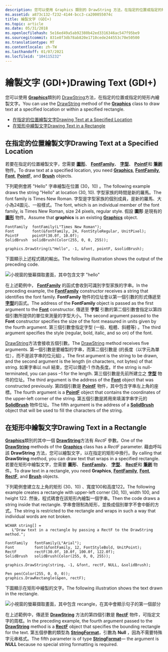 ```yaml
---
description: 您可以使用 Graphics 類別的 DrawString 方法，在指定的位置或指定的矩形內繪製文字。
ms.assetid: a873c132-f232-4144-bcc3-ca200055074c
title: 繪製文字 (GDI+)
ms.topic: article
ms.date: 05/31/2018
ms.openlocfilehash: 5e16ed49a5ab92380b42ed3316346ac547f95be9
ms.sourcegitcommit: 831e8f3db78ab820e1710cede244553c70e50500
ms.translationtype: MT
ms.contentlocale: zh-TW
ms.lasthandoff: 01/07/2021
ms.locfileid: "104115232"
---
```

# <a name="drawing-text-gdi"></a><span data-ttu-id="2d4e4-103">繪製文字 (GDI+)</span><span class="sxs-lookup"><span data-stu-id="2d4e4-103">Drawing Text (GDI+)</span></span>

<span data-ttu-id="2d4e4-104">您可以使用 [**Graphics**](/windows/desktop/api/gdiplusgraphics/nl-gdiplusgraphics-graphics)類別的 [DrawString](/windows/win32/api/gdiplusgraphics/nf-gdiplusgraphics-graphics-drawstring(constwchar_int_constfont_constpointf__constbrush))方法，在指定的位置或指定的矩形內繪製文字。</span><span class="sxs-lookup"><span data-stu-id="2d4e4-104">You can use the [DrawString](/windows/win32/api/gdiplusgraphics/nf-gdiplusgraphics-graphics-drawstring(constwchar_int_constfont_constpointf__constbrush)) method of the [**Graphics**](/windows/desktop/api/gdiplusgraphics/nl-gdiplusgraphics-graphics) class to draw text at a specified location or within a specified rectangle.</span></span>

-   [<span data-ttu-id="2d4e4-105">在指定的位置繪製文字</span><span class="sxs-lookup"><span data-stu-id="2d4e4-105">Drawing Text at a Specified Location</span></span>](#drawing-text-at-a-specified-location)
-   [<span data-ttu-id="2d4e4-106">在矩形中繪製文字</span><span class="sxs-lookup"><span data-stu-id="2d4e4-106">Drawing Text in a Rectangle</span></span>](#drawing-text-in-a-rectangle)

## <a name="drawing-text-at-a-specified-location"></a><span data-ttu-id="2d4e4-107">在指定的位置繪製文字</span><span class="sxs-lookup"><span data-stu-id="2d4e4-107">Drawing Text at a Specified Location</span></span>

<span data-ttu-id="2d4e4-108">若要在指定的位置繪製文字，您需要 [**圖形**](/windows/desktop/api/gdiplusgraphics/nl-gdiplusgraphics-graphics)、 [**FontFamily**](/windows/desktop/api/gdiplusheaders/nl-gdiplusheaders-fontfamily)、 [**字型**](/windows/desktop/api/gdiplusheaders/nl-gdiplusheaders-font)、 [**PointF**](/windows/desktop/api/gdiplustypes/nl-gdiplustypes-pointf)和 [**筆刷**](/windows/desktop/api/gdiplusbrush/nl-gdiplusbrush-brush) 物件。</span><span class="sxs-lookup"><span data-stu-id="2d4e4-108">To draw text at a specified location, you need [**Graphics**](/windows/desktop/api/gdiplusgraphics/nl-gdiplusgraphics-graphics), [**FontFamily**](/windows/desktop/api/gdiplusheaders/nl-gdiplusheaders-fontfamily), [**Font**](/windows/desktop/api/gdiplusheaders/nl-gdiplusheaders-font), [**PointF**](/windows/desktop/api/gdiplustypes/nl-gdiplustypes-pointf), and [**Brush**](/windows/desktop/api/gdiplusbrush/nl-gdiplusbrush-brush) objects.</span></span>

<span data-ttu-id="2d4e4-109">下列範例會將 "Hello" 字串繪製在位置 (30，10) 。</span><span class="sxs-lookup"><span data-stu-id="2d4e4-109">The following example draws the string "Hello" at location (30, 10).</span></span> <span data-ttu-id="2d4e4-110">字型家族的時間是新的羅馬。</span><span class="sxs-lookup"><span data-stu-id="2d4e4-110">The font family is Times New Roman.</span></span> <span data-ttu-id="2d4e4-111">字型是字型家族的個別成員，是新的羅馬、大小為24圖元、一般樣式。</span><span class="sxs-lookup"><span data-stu-id="2d4e4-111">The font, which is an individual member of the font family, is Times New Roman, size 24 pixels, regular style.</span></span> <span data-ttu-id="2d4e4-112">假設 **圖形** 是現有的 [**圖形**](/windows/desktop/api/gdiplusgraphics/nl-gdiplusgraphics-graphics) 物件。</span><span class="sxs-lookup"><span data-stu-id="2d4e4-112">Assume that **graphics** is an existing [**Graphics**](/windows/desktop/api/gdiplusgraphics/nl-gdiplusgraphics-graphics) object.</span></span>

```
FontFamily  fontFamily(L"Times New Roman");
Font        font(&fontFamily, 24, FontStyleRegular, UnitPixel);
PointF      pointF(30.0f, 10.0f);
SolidBrush  solidBrush(Color(255, 0, 0, 255));

graphics.DrawString(L"Hello", -1, &font, pointF, &solidBrush);

```

<span data-ttu-id="2d4e4-113">下圖顯示上述程式碼的輸出。</span><span class="sxs-lookup"><span data-stu-id="2d4e4-113">The following illustration shows the output of the preceding code.</span></span>

![小視窗的螢幕擷取畫面，其中包含文字 "hello"](images/fontstext1.png)

<span data-ttu-id="2d4e4-115">在上述範例中， [**FontFamily**](/windows/desktop/api/gdiplusheaders/nl-gdiplusheaders-fontfamily) 的函式會收到可識別字型家族的字串。</span><span class="sxs-lookup"><span data-stu-id="2d4e4-115">In the preceding example, the [**FontFamily**](/windows/desktop/api/gdiplusheaders/nl-gdiplusheaders-fontfamily) constructor receives a string that identifies the font family.</span></span> <span data-ttu-id="2d4e4-116">**FontFamily** 物件的位址會以第一個引數的形式傳遞至 [**字型**](/windows/desktop/api/gdiplusheaders/nl-gdiplusheaders-font)的函式。</span><span class="sxs-lookup"><span data-stu-id="2d4e4-116">The address of the **FontFamily** object is passed as the first argument to the [**Font**](/windows/desktop/api/gdiplusheaders/nl-gdiplusheaders-font) constructor.</span></span> <span data-ttu-id="2d4e4-117">傳遞至 **字型** 引數的第二個引數會指定以第四個引數所提供的單位來測量的字型大小。</span><span class="sxs-lookup"><span data-stu-id="2d4e4-117">The second argument passed to the **Font** constructor specifies the size of the font measured in units given by the fourth argument.</span></span> <span data-ttu-id="2d4e4-118">第三個引數會指定字型 (一般、粗體、斜體等) 。</span><span class="sxs-lookup"><span data-stu-id="2d4e4-118">The third argument specifies the style (regular, bold, italic, and so on) of the font.</span></span>

<span data-ttu-id="2d4e4-119">[DrawString](/windows/win32/api/gdiplusgraphics/nf-gdiplusgraphics-graphics-drawstring(constwchar_int_constfont_constpointf__constbrush))方法會接收五個引數。</span><span class="sxs-lookup"><span data-stu-id="2d4e4-119">The [DrawString](/windows/win32/api/gdiplusgraphics/nf-gdiplusgraphics-graphics-drawstring(constwchar_int_constfont_constpointf__constbrush)) method receives five arguments.</span></span> <span data-ttu-id="2d4e4-120">第一個引數是要繪製的字串，而第二個引數是 (的長度（以字元為單位），而不是該字串的位元組) 。</span><span class="sxs-lookup"><span data-stu-id="2d4e4-120">The first argument is the string to be drawn, and the second argument is the length (in characters, not bytes) of that string.</span></span> <span data-ttu-id="2d4e4-121">如果字串以 null 結束，您可以傳遞-1 作為長度。</span><span class="sxs-lookup"><span data-stu-id="2d4e4-121">If the string is null-terminated, you can pass –1 for the length.</span></span> <span data-ttu-id="2d4e4-122">第三個引數是先前所建立之 [**字型**](/windows/desktop/api/gdiplusheaders/nl-gdiplusheaders-font) 物件的位址。</span><span class="sxs-lookup"><span data-stu-id="2d4e4-122">The third argument is the address of the [**Font**](/windows/desktop/api/gdiplusheaders/nl-gdiplusheaders-font) object that was constructed previously.</span></span> <span data-ttu-id="2d4e4-123">第四個引數是 [**PointF**](/windows/desktop/api/gdiplustypes/nl-gdiplustypes-pointf) 物件，其中包含字串左上角的座標。</span><span class="sxs-lookup"><span data-stu-id="2d4e4-123">The fourth argument is a [**PointF**](/windows/desktop/api/gdiplustypes/nl-gdiplustypes-pointf) object that contains the coordinates of the upper-left corner of the string.</span></span> <span data-ttu-id="2d4e4-124">第五個引數是將用來填滿字串字元的 [**SolidBrush**](/windows/desktop/api/gdiplusbrush/nl-gdiplusbrush-solidbrush) 物件位址。</span><span class="sxs-lookup"><span data-stu-id="2d4e4-124">The fifth argument is the address of a [**SolidBrush**](/windows/desktop/api/gdiplusbrush/nl-gdiplusbrush-solidbrush) object that will be used to fill the characters of the string.</span></span>

## <a name="drawing-text-in-a-rectangle"></a><span data-ttu-id="2d4e4-125">在矩形中繪製文字</span><span class="sxs-lookup"><span data-stu-id="2d4e4-125">Drawing Text in a Rectangle</span></span>

<span data-ttu-id="2d4e4-126">[**Graphics**](/windows/desktop/api/gdiplusgraphics/nl-gdiplusgraphics-graphics)類別的其中一個 [**DrawString**](https://www.bing.com/search?q=**DrawString**)方法有 *RectF* 參數。</span><span class="sxs-lookup"><span data-stu-id="2d4e4-126">One of the [**DrawString**](https://www.bing.com/search?q=**DrawString**) methods of the [**Graphics**](/windows/desktop/api/gdiplusgraphics/nl-gdiplusgraphics-graphics) class has a *RectF* parameter.</span></span> <span data-ttu-id="2d4e4-127">藉由呼叫該 **DrawString** 方法，您可以繪製文字，以在指定的矩形中換行。</span><span class="sxs-lookup"><span data-stu-id="2d4e4-127">By calling that **DrawString** method, you can draw text that wraps in a specified rectangle.</span></span> <span data-ttu-id="2d4e4-128">若要在矩形中繪製文字，您需要 **圖形**、 [**FontFamily**](/windows/desktop/api/gdiplusheaders/nl-gdiplusheaders-fontfamily)、 [**字型**](/windows/desktop/api/gdiplusheaders/nl-gdiplusheaders-font)、 [**RectF**](/windows/desktop/api/gdiplustypes/nl-gdiplustypes-rectf)和 [**筆刷**](/windows/desktop/api/gdiplusbrush/nl-gdiplusbrush-brush) 物件。</span><span class="sxs-lookup"><span data-stu-id="2d4e4-128">To draw text in a rectangle, you need **Graphics**, [**FontFamily**](/windows/desktop/api/gdiplusheaders/nl-gdiplusheaders-fontfamily), [**Font**](/windows/desktop/api/gdiplusheaders/nl-gdiplusheaders-font), [**RectF**](/windows/desktop/api/gdiplustypes/nl-gdiplustypes-rectf), and [**Brush**](/windows/desktop/api/gdiplusbrush/nl-gdiplusbrush-brush) objects.</span></span>

<span data-ttu-id="2d4e4-129">下列範例會建立左上角的矩形 (30、10) 、寬度100和高度122。</span><span class="sxs-lookup"><span data-stu-id="2d4e4-129">The following example creates a rectangle with upper-left corner (30, 10), width 100, and height 122.</span></span> <span data-ttu-id="2d4e4-130">然後，程式碼會在該矩形內繪製一個字串。</span><span class="sxs-lookup"><span data-stu-id="2d4e4-130">Then the code draws a string inside that rectangle.</span></span> <span data-ttu-id="2d4e4-131">字串會限制為矩形，並換成個別單字不會中斷的方式。</span><span class="sxs-lookup"><span data-stu-id="2d4e4-131">The string is restricted to the rectangle and wraps in such a way that individual words are not broken.</span></span>

```
WCHAR string[] = 
   L"Draw text in a rectangle by passing a RectF to the DrawString method.";

FontFamily   fontFamily(L"Arial");
Font         font(&fontFamily, 12, FontStyleBold, UnitPoint);
RectF        rectF(30.0f, 10.0f, 100.0f, 122.0f);
SolidBrush   solidBrush(Color(255, 0, 0, 255));

graphics.DrawString(string, -1, &font, rectF, NULL, &solidBrush);

Pen pen(Color(255, 0, 0, 0));
graphics.DrawRectangle(&pen, rectF);
```

<span data-ttu-id="2d4e4-132">下圖顯示在矩形中繪製的文字。</span><span class="sxs-lookup"><span data-stu-id="2d4e4-132">The following illustration shows the text drawn in the rectangle.</span></span>

![小視窗的螢幕擷取畫面，其中包含 recangle，在其中會顯示句子的第一個部分](images/fontstext2.png)

<span data-ttu-id="2d4e4-134">在上述範例中，傳遞至 [**DrawString**](https://www.bing.com/search?q=**DrawString**) 方法的第四個引數是 [**RectF**](/windows/desktop/api/gdiplustypes/nl-gdiplustypes-rectf) 物件，可指定文字的周框。</span><span class="sxs-lookup"><span data-stu-id="2d4e4-134">In the preceding example, the fourth argument passed to the [**DrawString**](https://www.bing.com/search?q=**DrawString**) method is a [**RectF**](/windows/desktop/api/gdiplustypes/nl-gdiplustypes-rectf) object that specifies the bounding rectangle for the text.</span></span> <span data-ttu-id="2d4e4-135">第五個參數的類型為 [**StringFormat**](/windows/desktop/api/gdiplusstringformat/nl-gdiplusstringformat-stringformat)，引數為 **Null** ，因為不需要特殊字元串格式。</span><span class="sxs-lookup"><span data-stu-id="2d4e4-135">The fifth parameter is of type [**StringFormat**](/windows/desktop/api/gdiplusstringformat/nl-gdiplusstringformat-stringformat)— the argument is **NULL** because no special string formatting is required.</span></span>
